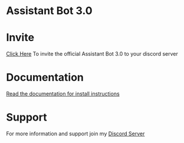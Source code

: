 # Assistant Bot 3.0

# Invite
[Click Here](https://discord.com/api/oauth2/authorize?client_id=772445792182992946&permissions=27670&scope=bot) To invite the official Assistant Bot 3.0 to your discord server

# Documentation
[Read the documentation for install instructions](https://assistant-bot.coolmlgplayer.me/install)

# Support
For more information and support join my [Discord Server](https://discord.gg/RWn6Z9aVGj)
